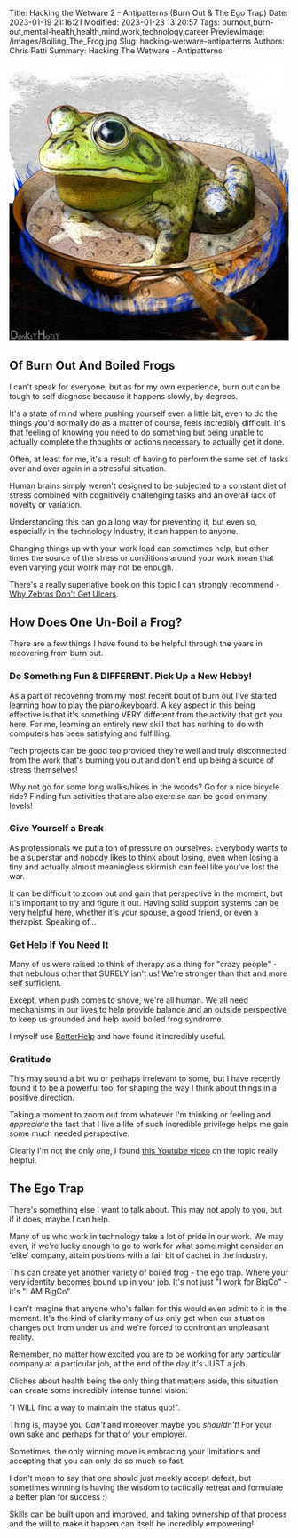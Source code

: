 Title: Hacking the Wetware 2 - Antipatterns (Burn Out & The Ego Trap)
Date: 2023-01-19 21:16:21
Modified: 2023-01-23 13:20:57
Tags: burnout,burn-out,mental-health,health,mind,work,technology,career
PreviewImage: /images/Boiling_The_Frog.jpg
Slug: hacking-wetware-antipatterns
Authors: Chris Patti
Summary: Hacking The Wetware - Antipatterns

!["Boiling Frog" by DonkeyHotey is licensed under CC BY-SA 2.0.](/images/Boiling_The_Frog.jpg)

## Of Burn Out And Boiled Frogs

I can't speak for everyone, but as for my own experience, burn out can be tough to self diagnose because it happens slowly, 
by degrees.

It's a state of mind where pushing yourself even a little bit, even to do the things you'd normally
do as a matter of course, feels incredibly difficult. It's that feeling of knowing you need to do something but being
unable to actually complete the thoughts or actions necessary to actually get it done.

Often, at least for me, it's a result of having to perform the same set of tasks over and over again in a stressful situation.

Human brains simply weren't designed to be subjected to a constant diet of stress combined with cognitively challenging tasks
and an overall lack of novelty or variation.

Understanding this can go a long way for preventing it, but even so, especially in the technology industry, it can happen to
anyone.

Changing things up with your work load can sometimes help, but other times the source of the stress or conditions around your
work mean that even varying your worrk may not be enough.

There's a really superlative book on this topic I can strongly recommend - [Why Zebras Don't Get Ulcers](https://www.goodreads.com/book/show/327.Why_Zebras_Don_t_Get_Ulcers).

## How Does One Un-Boil a Frog?

There are a few things I have found to be helpful through the years in recovering from burn out.

### Do Something Fun & DIFFERENT. Pick Up a New Hobby!

As a part of recovering from my most recent bout of burn out I've started learning how to play the piano/keyboard. A key
aspect in this being effective is that it's something VERY different from the activity that got you here. For me,
learning an entirely new skill that has nothing to do with computers has been satisfying and fulfilling.

Tech projects can be good too provided they're well and truly disconnected from the work that's burning you out and don't
end up being a source of stress themselves!

Why not go for some long walks/hikes in the woods? Go for a nice bicycle ride? Finding fun activities that are also exercise
can be good on many levels!

### Give Yourself a Break

As professionals we put a ton of pressure on ourselves. Everybody wants to be a superstar and nobody likes to think about losing,
even when losing a tiny and actually almost meaningless skirmish can feel like you've lost the war.

It can be difficult to zoom out and gain that perspective in the moment, but it's important to try and figure it out. Having
solid support systems can be very helpful here, whether it's your spouse, a good friend, or even a therapist. Speaking of...

### Get Help If You Need It

Many of us were raised to think of therapy as a thing for "crazy people" - that nebulous other that SURELY isn't us! We're 
stronger than that and more self sufficient.

Except, when push comes to shove, we're all human. We all need mechanisms in our lives to help provide balance and an outside
perspective to keep us grounded and help avoid boiled frog syndrome.

I myself use [BetterHelp](https://www.betterhelp.com/) and have found it incredibly useful.

### Gratitude

This may sound a bit wu or perhaps irrelevant to some, but I have recently found it to be a powerful tool for shaping the way I
think about things in a positive direction.

Taking a moment to zoom out from whatever I'm thinking or feeling and *appreciate* the fact that I live a life of such incredible
privilege helps me gain some much needed perspective. 

Clearly I'm not the only one, I found [this Youtube video](https://www.youtube.com/watch?v=ZBduBppB8r0) on the topic really helpful.

## The Ego Trap

There's something else I want to talk about. This may not apply to you, but if it does, maybe I can help.

Many of us who work in technology take a lot of pride in our work. We may even, if we're lucky enough to
go to work for what some might consider an 'elite' company, attain positions with a fair bit of cachet in
the industry.

This can create yet another variety of boiled frog - the ego trap. Where your very identity becomes bound up
in your job. It's not just "I work for BigCo" - it's "I AM BigCo".

I can't imagine that anyone who's fallen for this would even admit to it in the moment. It's the kind of clarity
many of us only get when our situation changes out from under us and we're forced to confront an unpleasant
reality.

Remember, no matter how excited you are to be working for any particular company at a particular job, at the end
of the day it's JUST a job. 

Cliches about health being the only thing that matters aside, this situation can create some incredibly intense
tunnel vision:

"I WILL find a way to maintain the status quo!".

Thing is, maybe you *Can't* and moreover maybe you *shouldn't*! For your own sake and perhaps for that of your
employer.

Sometimes, the only winning move is embracing your limitations and accepting that you can only do so much so fast.

I don't mean to say that one should just meekly accept defeat, but sometimes winning is having the wisdom to
tactically retreat and formulate a better plan for success :)

Skills can be built upon and improved, and taking ownership of that process and the will to make it happen can itself be
incredibly empowering!
